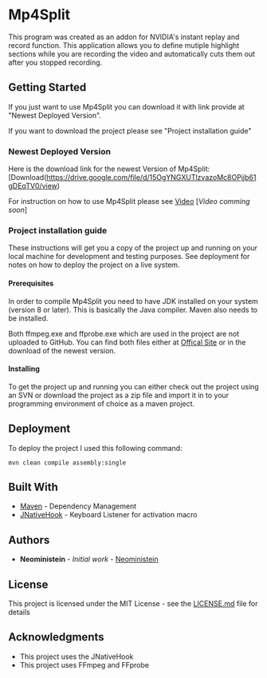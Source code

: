 # Mp4Split

This program was created as an addon for NVIDIA's instant replay and record function. This application allows you to define mutiple highlight sections while you are recording the video and automatically cuts them out after you stopped recording.

## Getting Started

If you just want to use Mp4Split you can download it with link provide at "Newest Deployed Version".

If you want to download the project please see "Project installation guide"

### Newest Deployed Version

Here is the download link for the newest Version of Mp4Split:[Download(https://drive.google.com/file/d/15OgYNGXUTlzvazoMc8OPjjb61gDEqTV0/view)

For instruction on how to use Mp4Split please see [Video]()
[*Video comming soon*]

### Project installation guide

These instructions will get you a copy of the project up and running on your local machine for development and testing purposes. See deployment for notes on how to deploy the project on a live system.

#### Prerequisites

In order to compile Mp4Split you need to have JDK installed on your system (version 8 or later). This is basically the Java compiler.
Maven also needs to be installed.

Both ffmpeg.exe and ffprobe.exe which are used in the project are not uploaded to GitHub. You can find both files either at [Offical Site](https://www.ffmpeg.org/download.html) or in the download of the newest version.

#### Installing

To get the project up and running you can either check out the project using an SVN or download the project as a zip file and import it in to your programming  environment of choice as a maven project. 

## Deployment

To deploy the project I used this following command: 

```
mvn clean compile assembly:single
```

## Built With

* [Maven](https://maven.apache.org/) - Dependency Management
* [JNativeHook](https://github.com/kwhat/jnativehook) - Keyboard Listener for activation macro

## Authors

* **Neoministein** - *Initial work* - [Neoministein](https://www.youtube.com/channel/UCtfBiBXVXqTotONMq6VSMbg)

## License

This project is licensed under the MIT License - see the [LICENSE.md](LICENSE) file for details

## Acknowledgments

* This project uses the JNativeHook
* This project uses FFmpeg and FFprobe
